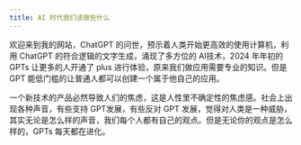 ```yaml
---
title: AI 时代我们该做些什么
---
```

欢迎来到我的网站，ChatGPT 的问世，预示着人类开始更高效的使用计算机，利用 ChatGPT 的符合逻辑的文字生成，涌现了多方位的 AI技术，2024 年年初的 GPTs 让更多的人开通了 plus 进行体验，原来我们做应用需要专业的知识。但是 GPT 能低门槛的让普通人都可以创建一个属于他自己的应用。

一个新技术的产品必然导致人们的焦虑，这是人性里不确定性的焦虑感。社会上出现各种声音，有些支持 GPT发展，有些反对 GPT 发展，觉得对人类是一种威胁，其实无论是怎么样的声音，我们每个人都有自己的观点。但是无论你的观点是怎么样的，GPTs 每天都在进化。


